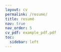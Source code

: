 ```yaml
---
layout: cv
permalink: /resume/
title: resumé
nav: true
nav_order: 5
cv_pdf: example_pdf.pdf
toc:
  sidebar: left
---
```


